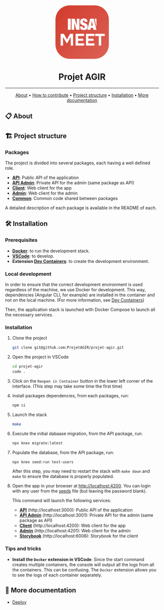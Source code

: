 <p align="center">
    <img src="./assets/logo.svg" width="175">
</p>

<h1 style="border: none;" align="center">Projet AGIR</h1>

<!-- <p align="center">
    <img src="https://img.shields.io/github/last-commit/PolyTinder/poly-tinder.svg">
    <img src="https://img.shields.io/github/downloads/PolyTinder/poly-tinder/total.svg">
    <img src="https://img.shields.io/github/contributors/PolyTinder/poly-tinder.svg">
</p>
<p align="center">
    <img src="https://img.shields.io/github/issues/PolyTinder/poly-tinder.svg">
    <img src="https://img.shields.io/github/issues-closed/PolyTinder/poly-tinder.svg">
    <img src="https://img.shields.io/github/issues-pr/PolyTinder/poly-tinder.svg">
    <img src="https://img.shields.io/github/issues-pr-closed/PolyTinder/poly-tinder.svg">
</p> -->

<hr>

<!-- <p style="font-size: 24px;" align="center">Faites des rencontres de génies</p>

<p style="font-size: 18px" align="center">Visit the app now at <a href="https://polytinder.com">polytinder.com</a> !</p> -->

<p align="center">
    <a href="#-about">About</a>
    <span>•</span>
    <a href="#-how-to-contribute">How to contribute</a>
    <span>•</span>
    <a href="#%EF%B8%8F-project-structure">Project structure</a>
    <span>•</span>
    <a href="#-installation">Installation</a>
    <span>•</span>
    <a href="#-more-documentation">More documentation</a>
</p>

<!-- ![PolyTinder](./assets/preview.png) -->

## 📋 About

<!-- Based on the original idea from [PolyGossip](https://www.instagram.com/poly_gossip/), the PolyTinder app aims to bring Polytechnique students closer together and create new relationships.

The app is developed by Polytechnique students, for Polytechnique students. -->

<!-- ## 💪 How to contribute

The PolyTinder project is never finished! We are always looking for new features to add, bugs to fix and new ideas to implement.

You don't need to be a programmer to contribute. If you have ideas or find a bug, report it in the [Issues]() section of the project.

If you are a programmer, you can contribute by create new fix or features issues. You can also look at existing issues and try to fix them. Here is the process to follow:

1. Report the issue in the [Issues]() section of the project.
    1. If the issue does not alreay exist, create it. Describe the feature you want to add or the bug you want to fix. If you have a solution, describe it. Label the issue with the appropriate label.
    2. Assign yourself to the issue you created or found. This way, we can avoid having two people working on the same thing. If someone is already assigned to the issue, you can comment on it to show your interest in working on it.
2. Click on `Create a branch`, in the `Development` section of the issue. This will create a new branch with the name of the issue.
3. Install the project locally (see [Installation](#-installation)).
4. Checkout the new branch and start working on the issue.
5. Open a pull request when you are done. Describe the changes you made and link the issue. If the pull request takes a long time to complete, you can open it before you are done to get feedback on your work.
6. Make sure the pull request passes all the checks (CI, lint, etc.) and that the code is well formatted.
7. Assign a reviewer to the pull request. This person will review your code and give you feedback. If you are not sure who to assign, assign the person who created the issue or assign the `PolyTinder` account. -->

## 🏗️ Project structure

### Packages

The project is divided into several packages, each having a well defined role.

- **[API](./packages/api)**: Public API of the application
- **[API Admin](./packages/api)**: Private API for the admin (same package as API)
- **[Client](./packages/client)**: Web client for the app
- **[Admin](./packages/admin)**: Web client for the admin
- **[Common](./packages/common)**: Common code shared between packages

A detailed description of each package is available in the README of each.

## 🛠 Installation

### Prerequisites

- **[Docker](https://www.docker.com/)**: to run the development stack.
- **[VSCode](https://code.visualstudio.com/)**: to develop.
- **Extension [Dev Containers](https://marketplace.visualstudio.com/items?itemName=ms-vscode-remote.remote-containers)**: to create the development environment.

### Local development

In order to ensure that the correct development environment is used regardless of the machine, we use Docker for development. This way, dependencies (Angular CLI, for example) are installed in the container and not on the local machine. (For more information, see [Dev Containers](https://code.visualstudio.com/docs/remote/containers))

Then, the application stack is launched with Docker Compose to launch all the necessary services.

### Installation

1. Clone the project

    ```bash
    git clone git@github.com:ProjetAGIR/projet-agir.git
    ```

2. Open the project in VSCode

    ```bash
    cd projet-agir
    code .
    ```

3. Click on the `Reopen in Container` button in the lower left corner of the interface. (This step may take some time the first time)

4. Install packages dependencies, from each packages, run:

    ```bash
    npm ci
    ```

5. Launch the stack

    ```bash
    make
    ```

6. Execute the initial dabaase migration, from the API package, run:

    ```bash
    npx knex migrate:latest
    ```

7. Populate the database, from the API package, run:

    ```bash
    npx knex seed:run test-users
    ```
    After this step, you may need to restart the stack with `make down` and `make` to ensure the database is properly populated.

8. Open the app in your browser at [http://localhost:4200](http://localhost:4200). You can login with any user from the [seeds](./packages/api/seeds/test-users.js) file (but leaving the password blank).

    This command will launch the following services:
    - **[API](./packages/api)** (http://localhost:3000): Public API of the application
    - **[API Admin](./packages/api)** (http://localhost:3001): Private API for the admin (same package as API)
    - **[Client](./packages/client)** (http://localhost:4200): Web client for the app
    - **[Admin](./packages/admin)** (http://localhost:4201): Web client for the admin
    - **[Storybook](./packages/client)** (http://localhost:6006): Storybook for the client

### Tips and tricks

- **Install the `Docker` extension in VSCode**: Since the start command creates multiple containers, the console will output all the logs from all the containers. This can be confusing. The `Docker` extension allows you to see the logs of each container separately.

## 📄 More documentation

- [Deploy](./docs/deploys.md)
